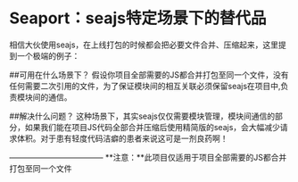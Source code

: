 Seaport：seajs特定场景下的替代品 
======
相信大伙使用seajs，在上线打包的时候都会把必要文件合并、压缩起来，这里提到一个极端的例子：

##可用在什么场景下？
假设你项目全部需要的JS都合并打包至同一个文件，没有任何需要二次引用的文件，为了保证模块间的相互关联必须保留seajs在项目中,负责模块间的通信。

##解决什么问题？
这种场景下，其实seajs仅仅需要模块管理，模块间通信的部分，如果我们能在项目JS代码全部合并压缩后使用精简版的seajs，会大幅减少请求体积。对于患有轻度代码洁癖的患者来说这可是一剂良药啊！

————————————
**注意：**此项目仅适用于项目全部需要的JS都合并打包至同一个文件
